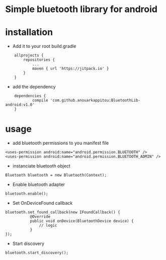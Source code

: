 # Simple bluetooth library for android
# installation

* Add it to your root build.gradle

```
	allprojects {
		repositories {
			...
			maven { url 'https://jitpack.io' }
		}
	}
```
  
 * add the dependency
 
```
 	dependencies {
	        compile 'com.github.anouarkappitou:BluetoothLib-android:v1.0'
	}
```


# usage

 * add bluetooth permissions to you manifest file
 
 ```
<uses-permission android:name="android.permission.BLUETOOTH" />
<uses-permission android:name="android.permission.BLUETOOTH_ADMIN" />
```

 * instanciate bluetooth object
 
  ```
Bluetooth bluetooth = new Bluetooth(Context);
```


 * Enable bluetooth adapter
 
 ```
bluetooth.enable();
```


* Set OnDeviceFound callback
 
 ```
bluetooth.set_found_callback(new IFoundCallback() {
            @Override
            public void onDevice(BluetoothDevice device) {
             	// logic
            }
});
```


* Start discovery
 
 ```
bluetooth.start_discovery();
```


 
